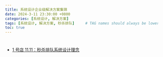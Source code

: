 ```yaml
---
title: 系统设计企业级解决方案集锦
date: 2024-3-11 23:30:00 +0800
categories: [系统设计, 解决方案]
tags: [系统设计, 解决方案, 秒杀排队]     # TAG names should always be lowercase
toc: true
---
```

# 
* [1 号店 11.11：秒杀排队系统设计理念](https://excellent-ballcap-3c7.notion.site/1-11-11-5265e15f48f34c1cbd2f32f0568e54c7)

